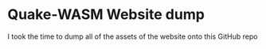 Quake-WASM Website dump
==========
I took the time to dump all of the assets of the website onto this GitHub repo
